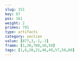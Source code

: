 ```yaml
---
slug: 151
key: 67
pos: 161
weight: 2
primes: 791
type: artifacts
category: section
value: [877,3,-1,-1]
frame: [1,30,700,10,50]
tags: [1,6,20,21,46,49,57,58,60]
---
```

